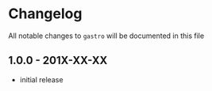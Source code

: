 # Changelog

All notable changes to `gastro` will be documented in this file

## 1.0.0 - 201X-XX-XX

- initial release
